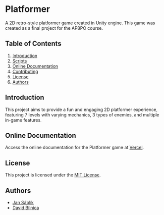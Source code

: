# Platformer

A 2D retro-style platformer game created in Unity engine. This game was created as a final project for the AP8PO course.

## Table of Contents

1. [Introduction](#introduction)
2. [Scripts](#scripts)
3. [Online Documentation](#online-documentation)
4. [Contributing](#contributing)
5. [License](#license)
6. [Authors](#authors)

## Introduction

This project aims to provide a fun and engaging 2D platformer experience, featuring 7 levels with varying mechanics, 3 types of enemies, and multiple in-game features.

## Online Documentation

Access the online documentation for the Platformer game at [Vercel](https://platformer-doc.vercel.app/).

## License

This project is licensed under the [MIT License](./LICENSE.md).

## Authors

* [Jan Sáblík](https://github.com/sablikj)
* [David Bilnica](https://github.com/dbilnica)
